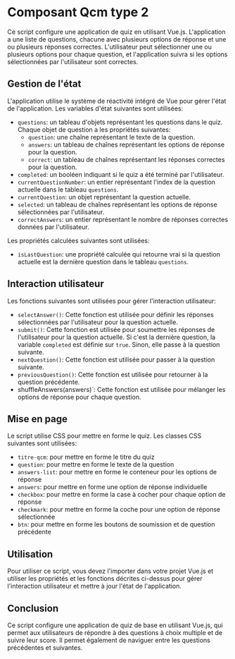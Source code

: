 # Composant Qcm type 2

Ce script configure une application de quiz en utilisant Vue.js. L'application a une liste de questions, chacune avec plusieurs options de réponse et une ou plusieurs réponses correctes. L'utilisateur peut sélectionner une ou plusieurs options pour chaque question, et l'application suivra si les options sélectionnées par l'utilisateur sont correctes.

## Gestion de l'état

L'application utilise le système de réactivité intégré de Vue pour gérer l'état de l'application. Les variables d'état suivantes sont utilisées:

- `questions`: un tableau d'objets représentant les questions dans le quiz. Chaque objet de question a les propriétés suivantes:
  - `question`: une chaîne représentant le texte de la question.
  - `answers`: un tableau de chaînes représentant les options de réponse pour la question.
  - `correct`: un tableau de chaînes représentant les réponses correctes pour la question.
- `completed`: un booléen indiquant si le quiz a été terminé par l'utilisateur.
- `currentQuestionNumber`: un entier représentant l'index de la question actuelle dans le tableau `questions`.
- `currentQuestion`: un objet représentant la question actuelle.
- `selected`: un tableau de chaînes représentant les options de réponse sélectionnées par l'utilisateur.
- `correctAnswers`: un entier représentant le nombre de réponses correctes données par l'utilisateur.

Les propriétés calculées suivantes sont utilisées:
- `isLastQuestion`: une propriété calculée qui retourne vrai si la question actuelle est la dernière question dans le tableau `questions`.

## Interaction utilisateur

Les fonctions suivantes sont utilisées pour gérer l'interaction utilisateur:
- `selectAnswer()`: Cette fonction est utilisée pour définir les réponses sélectionnées par l'utilisateur pour la question actuelle.
- `submit()`: Cette fonction est utilisée pour soumettre les réponses de l'utilisateur pour la question actuelle. Si c'est la dernière question, la variable `completed` est définie sur `true`. Sinon, elle passe à la question suivante.
- `nextQuestion()`: Cette fonction est utilisée pour passer à la question suivante.
- `previousQuestion()`: Cette fonction est utilisée pour retourner à la question précédente.
- shuffleAnswers(answers)`: Cette fonction est utilisée pour mélanger les options de réponse pour chaque question.

## Mise en page

Le script utilise CSS pour mettre en forme le quiz. Les classes CSS suivantes sont utilisées:
- `titre-qcm`: pour mettre en forme le titre du quiz
- `question`: pour mettre en forme le texte de la question
- `answers-list`: pour mettre en forme le conteneur pour les options de réponse
- `answers`: pour mettre en forme une option de réponse individuelle
- `checkbox`: pour mettre en forme la case à cocher pour chaque option de réponse
- `checkmark`: pour mettre en forme la coche pour une option de réponse sélectionnée
- `btn`: pour mettre en forme les boutons de soumission et de question précédente

## Utilisation

Pour utiliser ce script, vous devez l'importer dans votre projet Vue.js et utiliser les propriétés et les fonctions décrites ci-dessus pour gérer l'interaction utilisateur et mettre à jour l'état de l'application.

## Conclusion

Ce script configure une application de quiz de base en utilisant Vue.js, qui permet aux utilisateurs de répondre à des questions à choix multiple et de suivre leur score. Il permet également de naviguer entre les questions précédentes et suivantes.

